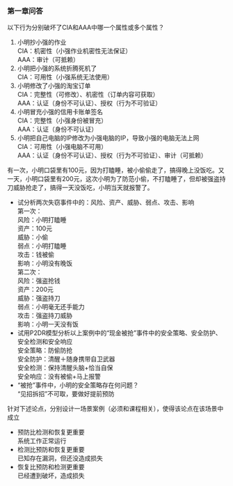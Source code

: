 ### 第一章问答  
以下⾏为分别破坏了CIA和AAA中哪⼀个属性或多个属性？  
1. 小明抄小强的作业  
CIA：机密性（小强作业机密性无法保证）  
AAA：审计（可抵赖）  
2. 小明把小强的系统折腾死机了  
CIA：可用性（小强系统无法使用）  
3. 小明修改了小强的淘宝订单  
CIA：完整性（可修改）、机密性（订单内容可获取）  
AAA：认证（身份不可认证）、授权（行为不可验证）  
4. 小明冒充小强的信用卡账单签名  
CIA：完整性（小强身份被冒充）  
AAA：认证（身份不可认证）  
5. 小明把自⼰电脑的IP修改为小强电脑的IP，导致小强的电脑⽆法上⽹  
CIA：可用性（小强电脑不可用）  
AAA：认证（身份不可认证）、授权（行为不可验证）、审计（可抵赖）  

有⼀次，小明⼝袋里有100元，因为打瞌睡，被小偷偷⾛了，搞得晚上没饭吃。又⼀天，小明⼝袋里有200元，这次小明为了防范小偷，不打瞌睡了，但却被强盗持⼑威胁抢⾛了，搞得⼀天没饭吃，小明当天就报警了。  
* 试分析两次失窃事件中的：风险、资产、威胁、弱点、攻击、影响  
第一次：  
风险：小明打瞌睡  
资产：100元  
威胁：小偷  
弱点：小明打瞌睡  
攻击：钱被偷  
影响：小明没有晚饭  
第二次：  
风险：强盗抢钱  
资产：200元  
威胁：强盗持刀  
弱点：小明毫无还手能力  
攻击：强盗持刀威胁  
影响：小明一天没有饭  
* 试用P2DR模型分析以上案例中的“现⾦被抢”事件中的安全策略、安全防护、安全检测和安全响应  
安全策略：防偷防抢  
安全防护：清醒＋随身携带自卫武器  
安全检测：保持清醒头脑+恰当自保  
安全响应：没有被偷+马上报警  
* “被抢”事件中，小明的安全策略存在何问题？  
“见招拆招”不可取，要做好提前预防  

针对下述论点，分别设计⼀场景案例（必须和课程相关），使得该论点在该场景中成立  
* 预防比检测和恢复更重要  
系统工作正常运行
* 检测比预防和恢复更重要  
已知存在漏洞，但还没造成损失
* 恢复比预防和检测更重要  
已经遭到破坏，造成损失
